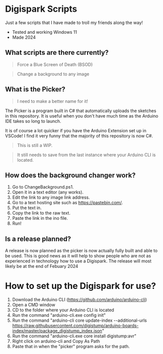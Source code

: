 # Digispark Scripts
Just a few scripts that I have made to troll my friends along the way!
- Tested and working Windows 11
- Made 2024
## What scripts are there currently?
>Force a Blue Screen of Death (BSOD)

>Change a background to any image

## What is the Picker?
>I need to make a better name for it!

The Picker is a program built in C# that automatically uploads the sketches in this repository.
It is useful when you don't have much time as the Arduino IDE takes so long to launch.

It is of course a lot quicker if you have the Arduino Extension set up in VSCode!
I find it very funny that the majority of this repository is now C#.

>This is still a WIP.

>It still needs to save from the last instance where your Arduino CLI is located.

## How does the background changer work?
1. Go to ChangeBackground.ps1.
2. Open it in a text editor (any works).
3. Edit the link to any image link address.
4. Go to a text hosting site such as https://pastebin.com/.
5. Put the text in.
6. Copy the link to the raw text.
7. Paste the link in the ino file.
8. Run!

## Is a release planned?

A release is now planned as the picker is now actually fully built and able to be used.
This is good news as it will help to show people who are not as experienced in technology how to use a Digispark.
The release will most likely be at the end of Febuary 2024

# How to set up the Digispark for use?
1. Download the Arduino CLI (https://github.com/arduino/arduino-cli)
2. Open a CMD window
3. CD to the folder where your Arduino CLI is located
4. Run the command "arduino-cli.exe config init"
5. Run the command "arduino-cli core update-index --additional-urls https://raw.githubusercontent.com/digistump/arduino-boards-index/master/package_digistump_index.json"
6. Run the command "arduino-cli.exe core install digistump:avr"
7. Right click on arduino-cli and Copy As Path
8. Paste that in when the "picker" program asks for the path.